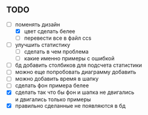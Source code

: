 ## TODO

- [ ] поменять дизайн
  - [x] цвет сделать белее
  - [ ] перевести все в файл ccs
- [ ] улучшить статистику
  - [ ] сделать в чем проблема
  - [ ] какие именно примеры с ошибкой
- [ ] бд добавить столбиков для подсчета статистики
- [ ] можно еще попробовать диаграмму добавить
- [ ] можно добавить время в шапку
- [ ] сделать фон примера белее
- [x] сделать так что бы фон и шапка не двигались \
и двигались только примеры 
- [x] правильно сделанные не появляются в бд